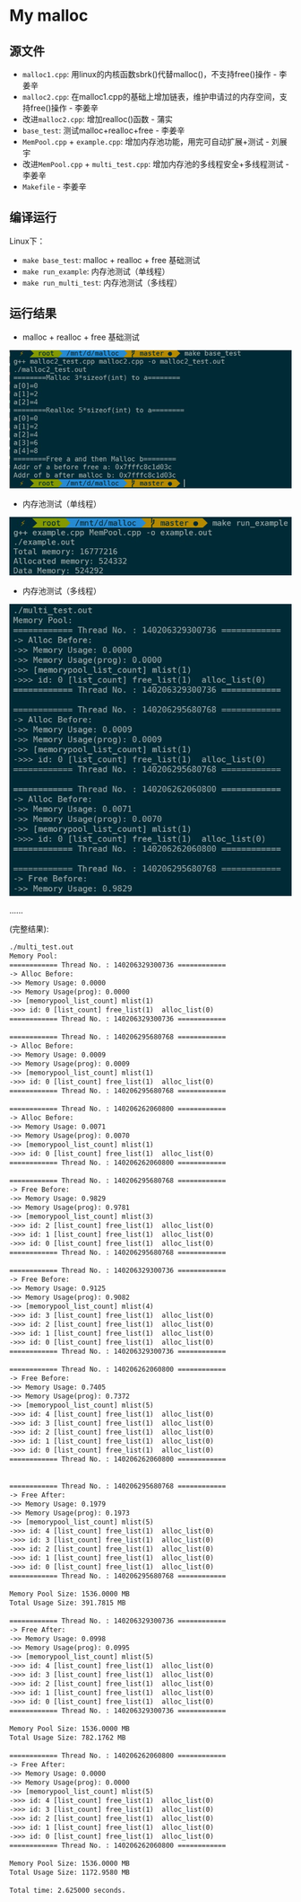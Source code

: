 # My malloc
## 源文件
- `malloc1.cpp`: 用linux的内核函数sbrk()代替malloc()，不支持free()操作 - 李姜辛
- `malloc2.cpp`: 在malloc1.cpp的基础上增加链表，维护申请过的内存空间，支持free()操作 - 李姜辛
- 改进`malloc2.cpp`: 增加realloc()函数 - 蒲实
- `base_test`: 测试malloc+realloc+free - 李姜辛
- `MemPool.cpp` + `example.cpp`: 增加内存池功能，用完可自动扩展+测试 - 刘展宇
- 改进`MemPool.cpp` + `multi_test.cpp`: 增加内存池的多线程安全+多线程测试 - 李姜辛
- `Makefile` - 李姜辛

## 编译运行

Linux下：
- `make base_test`: malloc + realloc + free 基础测试
- `make run_example`: 内存池测试（单线程）
- `make run_multi_test`: 内存池测试（多线程）

## 运行结果

- malloc + realloc + free 基础测试

![Base Test](./base_test.jpg)

- 内存池测试（单线程）

![Single Thread](./single_thread.jpg)

- 内存池测试（多线程）

![Multiple Thread](./multi_thread.jpg)

......

(完整结果):
```
./multi_test.out
Memory Pool:
============ Thread No. : 140206329300736 ============
-> Alloc Before:
->> Memory Usage: 0.0000
->> Memory Usage(prog): 0.0000
->> [memorypool_list_count] mlist(1)
->>> id: 0 [list_count] free_list(1)  alloc_list(0)
============ Thread No. : 140206329300736 ============

============ Thread No. : 140206295680768 ============
-> Alloc Before:
->> Memory Usage: 0.0009
->> Memory Usage(prog): 0.0009
->> [memorypool_list_count] mlist(1)
->>> id: 0 [list_count] free_list(1)  alloc_list(0)
============ Thread No. : 140206295680768 ============

============ Thread No. : 140206262060800 ============
-> Alloc Before:
->> Memory Usage: 0.0071
->> Memory Usage(prog): 0.0070
->> [memorypool_list_count] mlist(1)
->>> id: 0 [list_count] free_list(1)  alloc_list(0)
============ Thread No. : 140206262060800 ============

============ Thread No. : 140206295680768 ============
-> Free Before:
->> Memory Usage: 0.9829
->> Memory Usage(prog): 0.9781
->> [memorypool_list_count] mlist(3)
->>> id: 2 [list_count] free_list(1)  alloc_list(0)
->>> id: 1 [list_count] free_list(1)  alloc_list(0)
->>> id: 0 [list_count] free_list(1)  alloc_list(0)
============ Thread No. : 140206295680768 ============

============ Thread No. : 140206329300736 ============
-> Free Before:
->> Memory Usage: 0.9125
->> Memory Usage(prog): 0.9082
->> [memorypool_list_count] mlist(4)
->>> id: 3 [list_count] free_list(1)  alloc_list(0)
->>> id: 2 [list_count] free_list(1)  alloc_list(0)
->>> id: 1 [list_count] free_list(1)  alloc_list(0)
->>> id: 0 [list_count] free_list(1)  alloc_list(0)
============ Thread No. : 140206329300736 ============

============ Thread No. : 140206262060800 ============
-> Free Before:
->> Memory Usage: 0.7405
->> Memory Usage(prog): 0.7372
->> [memorypool_list_count] mlist(5)
->>> id: 4 [list_count] free_list(1)  alloc_list(0)
->>> id: 3 [list_count] free_list(1)  alloc_list(0)
->>> id: 2 [list_count] free_list(1)  alloc_list(0)
->>> id: 1 [list_count] free_list(1)  alloc_list(0)
->>> id: 0 [list_count] free_list(1)  alloc_list(0)
============ Thread No. : 140206262060800 ============


============ Thread No. : 140206295680768 ============
-> Free After:
->> Memory Usage: 0.1979
->> Memory Usage(prog): 0.1973
->> [memorypool_list_count] mlist(5)
->>> id: 4 [list_count] free_list(1)  alloc_list(0)
->>> id: 3 [list_count] free_list(1)  alloc_list(0)
->>> id: 2 [list_count] free_list(1)  alloc_list(0)
->>> id: 1 [list_count] free_list(1)  alloc_list(0)
->>> id: 0 [list_count] free_list(1)  alloc_list(0)
============ Thread No. : 140206295680768 ============

Memory Pool Size: 1536.0000 MB
Total Usage Size: 391.7815 MB

============ Thread No. : 140206329300736 ============
-> Free After:
->> Memory Usage: 0.0998
->> Memory Usage(prog): 0.0995
->> [memorypool_list_count] mlist(5)
->>> id: 4 [list_count] free_list(1)  alloc_list(0)
->>> id: 3 [list_count] free_list(1)  alloc_list(0)
->>> id: 2 [list_count] free_list(1)  alloc_list(0)
->>> id: 1 [list_count] free_list(1)  alloc_list(0)
->>> id: 0 [list_count] free_list(1)  alloc_list(0)
============ Thread No. : 140206329300736 ============

Memory Pool Size: 1536.0000 MB
Total Usage Size: 782.1762 MB

============ Thread No. : 140206262060800 ============
-> Free After:
->> Memory Usage: 0.0000
->> Memory Usage(prog): 0.0000
->> [memorypool_list_count] mlist(5)
->>> id: 4 [list_count] free_list(1)  alloc_list(0)
->>> id: 3 [list_count] free_list(1)  alloc_list(0)
->>> id: 2 [list_count] free_list(1)  alloc_list(0)
->>> id: 1 [list_count] free_list(1)  alloc_list(0)
->>> id: 0 [list_count] free_list(1)  alloc_list(0)
============ Thread No. : 140206262060800 ============

Memory Pool Size: 1536.0000 MB
Total Usage Size: 1172.9580 MB

Total time: 2.625000 seconds.
```
